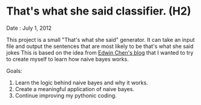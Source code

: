 # That's what she said classifier. (H2)
Date : July 1, 2012

This project is a small "That's what she said" generator.
It can take an input file and output the sentences that are most likely to be that's what she said jokes
This is based on the idea from [Edwin Chen's blog](http://blog.echen.me/) that I wanted to try to create
myself to learn how naive bayes works.

Goals:
1. Learn the logic behind naive bayes and why it works.
2. Create a meaningful application of naive bayes.
3. Continue improving my pythonic coding.